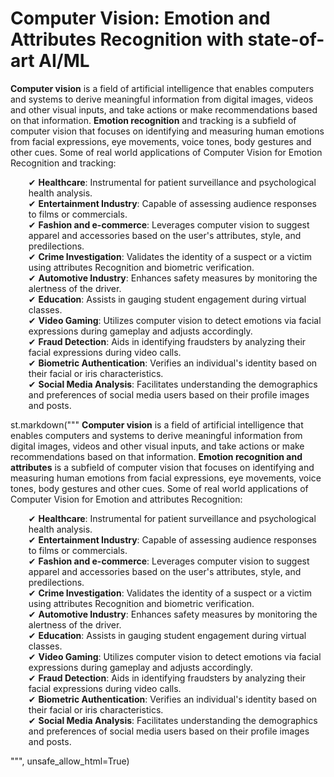 # Computer Vision: Emotion and Attributes Recognition with state-of-art AI/ML
<b>Computer vision</b> is a field of artificial intelligence that enables computers and systems to derive meaningful information from digital images, videos and other visual inputs, and take actions or make recommendations based on that information. <b>Emotion recognition</b> and tracking is a subfield of computer vision that focuses on identifying and measuring human emotions from facial expressions, eye movements, voice tones, body gestures and other cues. Some of real world applications of Computer Vision for Emotion Recognition and tracking:

<ul style="margin-left: 5px; list-style-type: none;">
    ✔  <b>Healthcare</b>: Instrumental for patient surveillance and psychological health analysis.<br>
    ✔  <b>Entertainment Industry</b>: Capable of assessing audience responses to films or commercials.<br>
    ✔  <b>Fashion and e-commerce</b>: Leverages computer vision to suggest apparel and accessories based on the user's attributes, style, and predilections.<br>
    ✔  <b>Crime Investigation</b>: Validates the identity of a suspect or a victim using attributes Recognition and biometric verification.<br>
    ✔  <b>Automotive Industry</b>: Enhances safety measures by monitoring the alertness of the driver.<br>
    ✔  <b>Education</b>: Assists in gauging student engagement during virtual classes.<br>
    ✔  <b>Video Gaming</b>: Utilizes computer vision to detect emotions via facial expressions during gameplay and adjusts accordingly.<br>
    ✔  <b>Fraud Detection</b>: Aids in identifying fraudsters by analyzing their facial expressions during video calls.<br>
    ✔  <b>Biometric Authentication</b>: Verifies an individual's identity based on their facial or iris characteristics.<br>
    ✔  <b>Social Media Analysis</b>: Facilitates understanding the demographics and preferences of social media users based on their profile images and posts.
</ul>





st.markdown("""
<b>Computer vision</b> is a field of artificial intelligence that enables computers and systems to derive meaningful information from digital images, videos and other visual inputs, and take actions or make recommendations based on that information. <b>Emotion recognition and attributes</b> is a subfield of computer vision that focuses on identifying and measuring human emotions from facial expressions, eye movements, voice tones, body gestures and other cues. Some of real world applications of Computer Vision for Emotion and attributes Recognition:

<ul style="margin-left: 5px; list-style-type: none;">
<li>✔ <b>Healthcare</b>: Instrumental for patient surveillance and psychological health analysis.</li>
<li>✔ <b>Entertainment Industry</b>: Capable of assessing audience responses to films or commercials.</li>
<li>✔ <b>Fashion and e-commerce</b>: Leverages computer vision to suggest apparel and accessories based on the user's attributes, style, and predilections.</li>
<li>✔ <b>Crime Investigation</b>: Validates the identity of a suspect or a victim using attributes Recognition and biometric verification.</li>
<li>✔ <b>Automotive Industry</b>: Enhances safety measures by monitoring the alertness of the driver.</li>
<li>✔ <b>Education</b>: Assists in gauging student engagement during virtual classes.</li>
<li>✔ <b>Video Gaming</b>: Utilizes computer vision to detect emotions via facial expressions during gameplay and adjusts accordingly.</li>
<li>✔ <b>Fraud Detection</b>: Aids in identifying fraudsters by analyzing their facial expressions during video calls.</li>
<li>✔ <b>Biometric Authentication</b>: Verifies an individual's identity based on their facial or iris characteristics.</li>
<li>✔ <b>Social Media Analysis</b>: Facilitates understanding the demographics and preferences of social media users based on their profile images and posts.</li>
</ul>
""", unsafe_allow_html=True)

